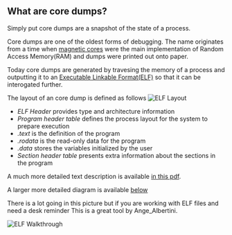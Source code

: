 ## What are core dumps?

Simply put core dumps are a snapshot of the state of a process.

Core dumps are one of the oldest forms of debugging. The name originates from a time when [magnetic cores](https://en.wikipedia.org/wiki/Magnetic-core_memory) were the main implementation of Random Access Memory(RAM) and dumps were printed out onto paper.

Today core dumps are generated by travesing the memory of a process and outputting it to an [Executable Linkable Format(ELF)](https://en.wikipedia.org/wiki/Executable_and_Linkable_Format) so that it can be interogated further.

The layout of an core dump is defined as follows
![ELF Layout](/images/390px-Elf-layout--en.svg.png)

- *ELF Header* provides type and architecture information
- *Program header table* defines the process layout for the system to prepare execution
- *.text* is the definition of the program
- *.rodata* is the read-only data for the program
- *.data* stores the variables initialized by the user 
- *Section header table* presents extra information about the sections in the program

A much more detailed text description is available [in this pdf](/pdfs/ELF_Format.pdf).

A larger more detailed diagram is available [below](#elf-walkthrough) 

There is a lot going in this picture but if you are working with ELF files and need a desk reminder
This is a great tool by Ange_Albertini.

![ELF Walkthrough](/images/ELF_Executable_and_Linkable_Format_diagram_by_Ange_Albertini.png)
